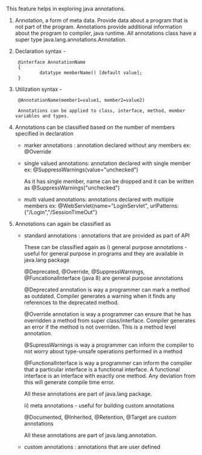 This feature helps in exploring java annotations.

1) Annotation, a form of meta data. Provide data about a program that is not part of the program. Annotations provide additional information about the program to compiler, java runtime. All annotations class have a super type java.lang.annotations.Annotation.

2) Declaration syntax -

		@interface AnnotationName 
		{
				datatype memberName() [default value];
		}

3) Utilization syntax - 

	 	@AnnotationName(member1=value1, member2=value2)
 
		Annotations can be applied to class, interface, method, member variables and types. 

4) Annotations can be classified based on the number of members specified in declaration 

      - marker annotations : annotation declared without any members 
		ex: @Override 
				
      - single valued annotations: annotation declared with single member
		ex: @SuppressWarnings(value="unchecked")
				
		As it has single member, name can be dropped and it can be written as @SuppressWarnings("unchecked")
				
      - multi valued annotations: annotations declared with multiple members 
        	ex: @WebServlet(name="LoginServlet", urlPatterns: {"/Login","/SessionTimeOut"}
				
5) Annotations can again be classified as 
    
     - standard annotations :  annotations that are provided as part of API 
     
       These can be classified again as
   	   i)  general purpose annotations - useful for general purpose in programs and they are available in java.lang package
	  
	      @Deprecated, @Override, @SuppressWarnings, @FuncationalInterface (java 8) are general purpose annotations
	      
	      @Deprecated annotation is way a programmer can mark a method as outdated. Compiler generates a warning when it finds any references to the deprecated method.
	      
	      @Override annotation is way a programmer can ensure that he has overridden a method from super class/interface. Compiler generates an error if the method is not overriden. This is a method level annotation.
	      
	      @SupressWarnings is way a programmer can inform the compiler to not worry about type-unsafe operations performed in a method
	      
	      @FunctionalInterface is way a programmer can inform the compiler that a particular interface is a functional interface. A functional interface is an interface with exactly one method. Any deviation from this will generate compile time error.  
	      
	      All these annotations are part of java.lang package. 
	  
	   ii) meta annotations - useful for building custom annotations 
	  
	      @Documented, @Inherited, @Retention, @Target are custom annotations
	      
	      All these annotations are part of java.lang.annotation.
     
     - custom annotations : annotations that are user defined
				

